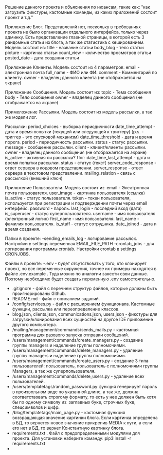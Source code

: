 Решение данного проекта и объяснения по нюансам, такие как: "как загрузить фикстуры, кастомные команды, из каких
приложений состоит проект и т.д."

Приложение Блог.
Представлений нет, поскольку в требованиях проекта не было организации отдельного интерфейса, только через админку.
Есть представление главной страницы, в которой есть 3 рандомные статьи из блога, а так же статистика с кешированием.
Модель состоит из:
    title - название статьи
    body_blog - тело статьи
    picture - картинка статьи
    count_view  - количество просмотров статьи
    posted_date - дата создания статьи

Приложение Клиенты.
Модель состоит из 4 параметров:
    email -  электронная почта
    full_name - ФИО или ФИ.
    comment - Комментарий по клиенту.
    owner - владелец данного клиента (не отображается на экране)

Приложение Сообщения.
Модель состоит из:
    topic - Тема сообщения
    body - Тело сообщения
    owner - владелец данного сообщения (не отображается на экране)

Примеложение Рассылки.
Модель состоит из модель рассылки, а так же модели лог.

Рассылки:
    period_choices - выборка периодичности
    date_time_attempt - дата и время попытки (текущей или следующей к триггеру) (p.s. - триггер - это спусковой механизм)
    date_time_threshold - дата и время порога.
    period - периодичность рассылки.
    status - статус рассылки.
    message - сообщение рассылки.
    client - клиент/клиенты рассылки.
    owner - владелец данного сообщения (не отображается на экране)
    is_active - активная ли рассылка?
Лог:
    date_time_last_attempt - дата и время попытки рассылки.
    status - статус (текст)
    server_code_response - ответ сервера в кодовом представлении.
    server_response - ответ сервера в текстовом представлении.
    mailing_relation - связь с рассылкой (внешний ключ)

Приложение Пользователи.
Модель состоит из:
    email - Электронная почта пользователя.
    user_image  - картинка пользователя (ссылка)
    is_active - статус пользователя.
    token - токен пользователя, используется при регистрации и подтверждении почты через email интерфейс.
    password - пароль.
    last_login - последний вход (дата)
    is_superuser - статус суперпользователя.
    username - имя пользователя (электронный логин)
    first_name - имя пользователя.
    last_name - фамилия пользователя.
    is_staff - статус сотрудника.
    date_joined - дата и время создания.

Папки в проекте:
-sending_emails_log - логирование рассылок. Настройки в settings переменная EMAIL_FILE_PATH
-crontab_jobs - для логирования программы crontab. Настройки crontab в settings CRONJOBS.

Файлы в проекте:
-.env - будет отсутствовать у того, кто клонирует проект, но все переменные окружения, точнее их примеры находятся
в файле .env.example . Туда можно по аналогии занести свои данные. Поэтому необходимо будет создать переменную .env 
самостоятельно.
- .gitignore - файл с перечнем структур файлов, которые должны быть проигнорированы Github.
- README.md - файл с описанием заданий.
- /config/services.py - файл с расширением функционала. Кастомные функции, рассылка или переопределение классов.
- blog.json, clients.json, communications.json, users.json - фикстуры для загрузки/клонирования всех сущностей на другое 
IDE приложение другого компьютера.
- /mailing/management/commands/sends_mails.py - кастомная программа для разового запуска отправки сообщений.
- /users/management/commands/create_managers.py - создание группы managers и наделение группы полномочиями.
- /users/management/commands/delete_managers.py - удаление группы managers и наделение группы полномочиями.
- /users/management/commands/create_users.py - создание 3 типа пользователей: пользователь, пользователь с полномочиями
группы Managers, а так же суперпользователя.
- /users/management/commands/delete_users.py - удаление всех пользователей.
- /users/templatetags/random_password.py функция генерирует пароль в произвольном виде по указанной длине, а так же,
должна соответствовать строгому формату, то есть у нее должен быть хотя бы по одному символу из: заглавных букв, 
строчных букв, спецсимволов и цифр.
- /blog/templatetags/main_page.py - кастомная функция возвращающая значение картинки блога. Если картинка определена в
БД, то вернется новое значение прикрепив MEDIA к пути, а если его нет в БД, то вернет Константную картинку блога.
- requirements.txt . Файл с предопределенными модулями для проекта. Для установки наберите команду:
pip3 install -r requirements.txt
- 